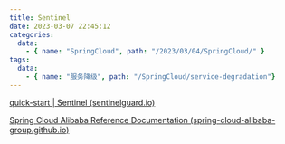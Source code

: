 ```yaml
---
title: Sentinel
date: 2023-03-07 22:45:12
categories:
  data:
    - { name: "SpringCloud", path: "/2023/03/04/SpringCloud/" }
tags:
  data:
    - { name: "服务降级", path: "/SpringCloud/service-degradation"}
---
```


[quick-start | Sentinel (sentinelguard.io)](https://sentinelguard.io/zh-cn/docs/quick-start.html)

[Spring Cloud Alibaba Reference Documentation (spring-cloud-alibaba-group.github.io)](https://spring-cloud-alibaba-group.github.io/github-pages/2021/en-us/index.html#_spring_cloud_alibaba_sentinel)